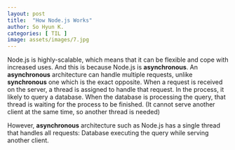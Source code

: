 ```yaml
---
layout: post
title:  "How Node.js Works"
author: So Hyun K.
categories: [ TIL ]
image: assets/images/7.jpg
---
```


Node.js is highly-scalable, which means that it can be flexible and cope with increased uses. And this is because Node.js is **asynchronous**.
An **asynchronous** architecture can handle multiple requests, unlike **synchronous** one which is the exact opposite. When a request is received on the server, a thread is assigned to handle that request. In the process, it likely to query a database. When the database is processing the query, that thread is waiting for the process to be finished. (It cannot serve another client at the same time, so another thread is needed)

However, **asynchronous** architecture such as Node.js has a single thread that handles all requests: Database executing the query while serving another client.